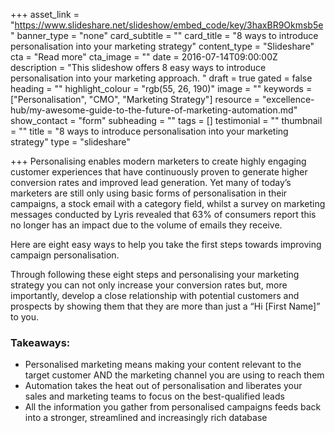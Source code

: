 +++
asset_link = "https://www.slideshare.net/slideshow/embed_code/key/3haxBR9Okmsb5e"
banner_type = "none"
card_subtitle = ""
card_title = "8 ways to introduce personalisation into your marketing strategy"
content_type = "Slideshare"
cta = "Read more"
cta_image = ""
date = 2016-07-14T09:00:00Z
description = "This slideshow offers 8 easy ways to introduce personalisation into your marketing approach. "
draft = true
gated = false
heading = ""
highlight_colour = "rgb(55, 26, 190)"
image = ""
keywords = ["Personalisation", "CMO", "Marketing Strategy"]
resource = "excellence-hub/my-awesome-guide-to-the-future-of-marketing-automation.md"
show_contact = "form"
subheading = ""
tags = []
testimonial = ""
thumbnail = ""
title = "8 ways to introduce personalisation into your marketing strategy"
type = "slideshare"

+++
Personalising enables modern marketers to create highly engaging customer experiences that have continuously proven to generate higher conversion rates and improved lead generation. Yet many of today’s marketers are still only using basic forms of personalisation in their campaigns, a stock email with a category field, whilst a survey on marketing messages conducted by Lyris revealed that 63% of consumers report this no longer has an impact due to the volume of emails they receive.

Here are eight easy ways to help you take the first steps towards improving campaign personalisation.

Through following these eight steps and personalising your marketing strategy you can not only increase your conversion rates but, more importantly, develop a close relationship with potential customers and prospects by showing them that they are more than just a “Hi \[First Name\]” to you.

### Takeaways:

* Personalised marketing means making your content relevant to the target customer AND the marketing channel you are using to reach them
* Automation takes the heat out of personalisation and liberates your sales and marketing teams to focus on the best-qualified leads
* All the information you gather from personalised campaigns feeds back into a stronger, streamlined and increasingly rich database